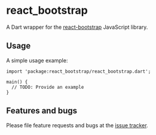 # react_bootstrap

A Dart wrapper for the [react-bootstrap] JavaScript library.

## Usage

A simple usage example:

    import 'package:react_bootstrap/react_bootstrap.dart';

    main() {
      // TODO: Provide an example
    }

## Features and bugs

Please file feature requests and bugs at the [issue tracker][tracker].

[tracker]: https://github.com/jonaskello/react_bootstrap/issues
[react-bootstrap]: http://react-bootstrap.github.io
